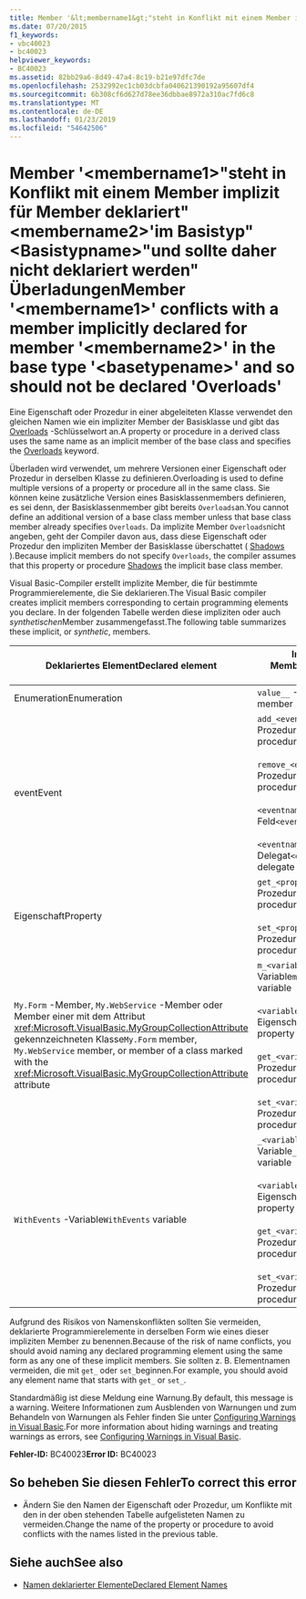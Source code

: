 ```yaml
---
title: Member '&lt;membername1&gt;"steht in Konflikt mit einem Member implizit für Member deklariert"&lt;membername2&gt;'im Basistyp"&lt;Basistypname&gt;"und sollte daher nicht deklariert werden" Überladungen
ms.date: 07/20/2015
f1_keywords:
- vbc40023
- bc40023
helpviewer_keywords:
- BC40023
ms.assetid: 82bb29a6-8d49-47a4-8c19-b21e97dfc7de
ms.openlocfilehash: 2532992ec1cb03dcbfa040621390192a95607df4
ms.sourcegitcommit: 6b308cf6d627d78ee36dbbae8972a310ac7fd6c8
ms.translationtype: MT
ms.contentlocale: de-DE
ms.lasthandoff: 01/23/2019
ms.locfileid: "54642506"
---
```

# <a name="member-ltmembername1gt-conflicts-with-a-member-implicitly-declared-for-member-ltmembername2gt-in-the-base-type-ltbasetypenamegt-and-so-should-not-be-declared-overloads"></a><span data-ttu-id="2e7ce-102">Member '&lt;membername1&gt;"steht in Konflikt mit einem Member implizit für Member deklariert"&lt;membername2&gt;'im Basistyp"&lt;Basistypname&gt;"und sollte daher nicht deklariert werden" Überladungen</span><span class="sxs-lookup"><span data-stu-id="2e7ce-102">Member '&lt;membername1&gt;' conflicts with a member implicitly declared for member '&lt;membername2&gt;' in the base type '&lt;basetypename&gt;' and so should not be declared 'Overloads'</span></span>
<span data-ttu-id="2e7ce-103">Eine Eigenschaft oder Prozedur in einer abgeleiteten Klasse verwendet den gleichen Namen wie ein impliziter Member der Basisklasse und gibt das [Overloads](../../visual-basic/language-reference/modifiers/overloads.md) -Schlüsselwort an.</span><span class="sxs-lookup"><span data-stu-id="2e7ce-103">A property or procedure in a derived class uses the same name as an implicit member of the base class and specifies the [Overloads](../../visual-basic/language-reference/modifiers/overloads.md) keyword.</span></span>  
  
 <span data-ttu-id="2e7ce-104">Überladen wird verwendet, um mehrere Versionen einer Eigenschaft oder Prozedur in derselben Klasse zu definieren.</span><span class="sxs-lookup"><span data-stu-id="2e7ce-104">Overloading is used to define multiple versions of a property or procedure all in the same class.</span></span> <span data-ttu-id="2e7ce-105">Sie können keine zusätzliche Version eines Basisklassenmembers definieren, es sei denn, der Basisklassenmember gibt bereits `Overloads`an.</span><span class="sxs-lookup"><span data-stu-id="2e7ce-105">You cannot define an additional version of a base class member unless that base class member already specifies `Overloads`.</span></span> <span data-ttu-id="2e7ce-106">Da implizite Member `Overloads`nicht angeben, geht der Compiler davon aus, dass diese Eigenschaft oder Prozedur den impliziten Member der Basisklasse überschattet ( [Shadows](../../visual-basic/language-reference/modifiers/shadows.md) ).</span><span class="sxs-lookup"><span data-stu-id="2e7ce-106">Because implicit members do not specify `Overloads`, the compiler assumes that this property or procedure [Shadows](../../visual-basic/language-reference/modifiers/shadows.md) the implicit base class member.</span></span>  
  
 <span data-ttu-id="2e7ce-107">Visual Basic-Compiler erstellt implizite Member, die für bestimmte Programmierelemente, die Sie deklarieren.</span><span class="sxs-lookup"><span data-stu-id="2e7ce-107">The Visual Basic compiler creates implicit members corresponding to certain programming elements you declare.</span></span> <span data-ttu-id="2e7ce-108">In der folgenden Tabelle werden diese impliziten oder auch *synthetischen*Member zusammengefasst.</span><span class="sxs-lookup"><span data-stu-id="2e7ce-108">The following table summarizes these implicit, or *synthetic*, members.</span></span>  
  
|<span data-ttu-id="2e7ce-109">Deklariertes Element</span><span class="sxs-lookup"><span data-stu-id="2e7ce-109">Declared element</span></span>|<span data-ttu-id="2e7ce-110">Implizit erstellte Member</span><span class="sxs-lookup"><span data-stu-id="2e7ce-110">Implicitly created members</span></span>|  
|----------------------|--------------------------------|  
|<span data-ttu-id="2e7ce-111">Enumeration</span><span class="sxs-lookup"><span data-stu-id="2e7ce-111">Enumeration</span></span>|<span data-ttu-id="2e7ce-112">`value__` -Member</span><span class="sxs-lookup"><span data-stu-id="2e7ce-112">`value__` member</span></span>|  
|<span data-ttu-id="2e7ce-113">event</span><span class="sxs-lookup"><span data-stu-id="2e7ce-113">Event</span></span>|<span data-ttu-id="2e7ce-114">`add_<eventname>` -Prozedur</span><span class="sxs-lookup"><span data-stu-id="2e7ce-114">`add_<eventname>` procedure</span></span><br /><br /> <span data-ttu-id="2e7ce-115">`remove_<eventname>` -Prozedur</span><span class="sxs-lookup"><span data-stu-id="2e7ce-115">`remove_<eventname>` procedure</span></span><br /><br /> <span data-ttu-id="2e7ce-116">`<eventname>Event` -Feld</span><span class="sxs-lookup"><span data-stu-id="2e7ce-116">`<eventname>Event` field</span></span><br /><br /> <span data-ttu-id="2e7ce-117">`<eventname>EventHandler` -Delegat</span><span class="sxs-lookup"><span data-stu-id="2e7ce-117">`<eventname>EventHandler` delegate</span></span>|  
|<span data-ttu-id="2e7ce-118">Eigenschaft</span><span class="sxs-lookup"><span data-stu-id="2e7ce-118">Property</span></span>|<span data-ttu-id="2e7ce-119">`get_<propertyname>` -Prozedur</span><span class="sxs-lookup"><span data-stu-id="2e7ce-119">`get_<propertyname>` procedure</span></span><br /><br /> <span data-ttu-id="2e7ce-120">`set_<propertyname>` -Prozedur</span><span class="sxs-lookup"><span data-stu-id="2e7ce-120">`set_<propertyname>` procedure</span></span>|  
|<span data-ttu-id="2e7ce-121">`My.Form` -Member, `My.WebService` -Member oder Member einer mit dem Attribut <xref:Microsoft.VisualBasic.MyGroupCollectionAttribute> gekennzeichneten Klasse</span><span class="sxs-lookup"><span data-stu-id="2e7ce-121">`My.Form` member, `My.WebService` member, or member of a class marked with the <xref:Microsoft.VisualBasic.MyGroupCollectionAttribute> attribute</span></span>|<span data-ttu-id="2e7ce-122">`m_<variablename>` `Static` -Variable</span><span class="sxs-lookup"><span data-stu-id="2e7ce-122">`m_<variablename>` `Static` variable</span></span><br /><br /> <span data-ttu-id="2e7ce-123">`<variablename>` -Eigenschaft</span><span class="sxs-lookup"><span data-stu-id="2e7ce-123">`<variablename>` property</span></span><br /><br /> <span data-ttu-id="2e7ce-124">`get_<variablename>` -Prozedur</span><span class="sxs-lookup"><span data-stu-id="2e7ce-124">`get_<variablename>` procedure</span></span><br /><br /> <span data-ttu-id="2e7ce-125">`set_<variablename>` -Prozedur</span><span class="sxs-lookup"><span data-stu-id="2e7ce-125">`set_<variablename>` procedure</span></span>|  
|<span data-ttu-id="2e7ce-126">`WithEvents` -Variable</span><span class="sxs-lookup"><span data-stu-id="2e7ce-126">`WithEvents` variable</span></span>|<span data-ttu-id="2e7ce-127">`_<variablename>` -Variable</span><span class="sxs-lookup"><span data-stu-id="2e7ce-127">`_<variablename>` variable</span></span><br /><br /> <span data-ttu-id="2e7ce-128">`<variablename>` -Eigenschaft</span><span class="sxs-lookup"><span data-stu-id="2e7ce-128">`<variablename>` property</span></span><br /><br /> <span data-ttu-id="2e7ce-129">`get_<variablename>` -Prozedur</span><span class="sxs-lookup"><span data-stu-id="2e7ce-129">`get_<variablename>` procedure</span></span><br /><br /> <span data-ttu-id="2e7ce-130">`set_<variablename>` -Prozedur</span><span class="sxs-lookup"><span data-stu-id="2e7ce-130">`set_<variablename>` procedure</span></span>|  
  
 <span data-ttu-id="2e7ce-131">Aufgrund des Risikos von Namenskonflikten sollten Sie vermeiden, deklarierte Programmierelemente in derselben Form wie eines dieser impliziten Member zu benennen.</span><span class="sxs-lookup"><span data-stu-id="2e7ce-131">Because of the risk of name conflicts, you should avoid naming any declared programming element using the same form as any one of these implicit members.</span></span> <span data-ttu-id="2e7ce-132">Sie sollten z. B. Elementnamen vermeiden, die mit `get_` oder `set_`beginnen.</span><span class="sxs-lookup"><span data-stu-id="2e7ce-132">For example, you should avoid any element name that starts with `get_` or `set_`.</span></span>  
  
 <span data-ttu-id="2e7ce-133">Standardmäßig ist diese Meldung eine Warnung.</span><span class="sxs-lookup"><span data-stu-id="2e7ce-133">By default, this message is a warning.</span></span> <span data-ttu-id="2e7ce-134">Weitere Informationen zum Ausblenden von Warnungen und zum Behandeln von Warnungen als Fehler finden Sie unter [Configuring Warnings in Visual Basic](/visualstudio/ide/configuring-warnings-in-visual-basic).</span><span class="sxs-lookup"><span data-stu-id="2e7ce-134">For more information about hiding warnings and treating warnings as errors, see [Configuring Warnings in Visual Basic](/visualstudio/ide/configuring-warnings-in-visual-basic).</span></span>  
  
 <span data-ttu-id="2e7ce-135">**Fehler-ID:** BC40023</span><span class="sxs-lookup"><span data-stu-id="2e7ce-135">**Error ID:** BC40023</span></span>  
  
## <a name="to-correct-this-error"></a><span data-ttu-id="2e7ce-136">So beheben Sie diesen Fehler</span><span class="sxs-lookup"><span data-stu-id="2e7ce-136">To correct this error</span></span>  
  
-   <span data-ttu-id="2e7ce-137">Ändern Sie den Namen der Eigenschaft oder Prozedur, um Konflikte mit den in der oben stehenden Tabelle aufgelisteten Namen zu vermeiden.</span><span class="sxs-lookup"><span data-stu-id="2e7ce-137">Change the name of the property or procedure to avoid conflicts with the names listed in the previous table.</span></span>  
  
## <a name="see-also"></a><span data-ttu-id="2e7ce-138">Siehe auch</span><span class="sxs-lookup"><span data-stu-id="2e7ce-138">See also</span></span>
- [<span data-ttu-id="2e7ce-139">Namen deklarierter Elemente</span><span class="sxs-lookup"><span data-stu-id="2e7ce-139">Declared Element Names</span></span>](../../visual-basic/programming-guide/language-features/declared-elements/declared-element-names.md)
